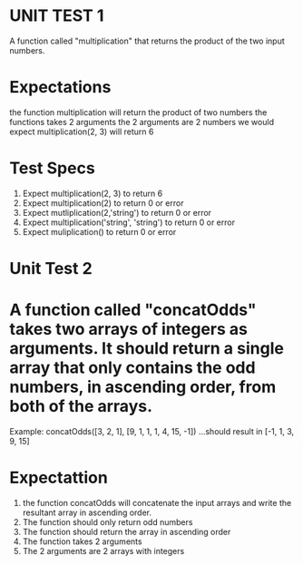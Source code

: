  # UNIT TEST 1

 A function called "multiplication" that returns the product of the two input numbers.

# Expectations

the function multiplication will return the product of two numbers
the functions takes 2 arguments 
the 2 arguments are 2 numbers
we would expect multiplication(2, 3) will return 6

# Test Specs
1. Expect multiplication(2, 3) to return 6
2. Expect multiplication(2) to return 0 or error 
3. Expect mutliplication(2,'string') to return 0 or error
4. Expect multiplication('string', 'string') to return 0 or error
5. Expect muliplication() to return 0 or error

# Unit Test 2
# A function called "concatOdds" takes two arrays of integers as arguments. It should return a single array that only contains the odd numbers, in ascending order, from both of the arrays.
Example: concatOdds([3, 2, 1], [9, 1, 1, 1, 4, 15, -1])
...should result in [-1, 1, 3, 9, 15]

# Expectattion

1. the function concatOdds will concatenate the input arrays and write the resultant array in ascending order.
2. The function should only return odd numbers
3. The function should return the array in ascending order
4. The function takes 2 arguments
5. The 2 arguments are 2 arrays with integers
 


